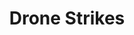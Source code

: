 ---
number: 3
title: "Drone Strikes"
description: "Data visualization of Drone Strikes"
technologies: JavaScript, jQuery, Ruby, Sinatra, Google Maps, Dronestrea.am API
github: "https://github.com/dixonscottr/drone-strikes"
deployed: "https://drone-strikes-app.herokuapp.com/"
screenshot: 'drone-strikes-mb.png'
---